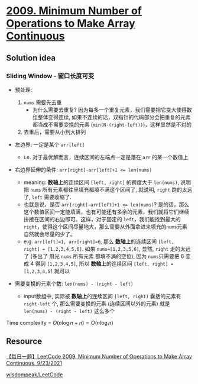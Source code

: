 # [2009. Minimum Number of Operations to Make Array Continuous](https://leetcode.com/problems/minimum-number-of-operations-to-make-array-continuous/description/)

## Solution idea

### Sliding Window - 窗口长度可变

* 预处理:
    1. `nums` 需要先去重
        * 为什么需要去重复? 因为每多一个重复元素，我们需要把它变大使得数组整体变得连续, 如果不连续的话，双指针的代码部分会把重复的元素都当成不需要变换的元素 (`min(N-(right-left))`)，这样显然是不对的
    2.  去重后，需要从小到大排列

* 左边界: 一定是某个 `arr[left]`
    * i.e. 对于最优解而言，连续区间的左端点一定是落在 `arr` 的某一个数值上

* 右边界延伸的条件: `arr[right]-arr[left]+1 <= len(nums)`
    * meaning: **数轴上**的连续区间 `[left, right]` 的跨度大于 `len(nums)`, 说明把 `nums` 所有元素都往里填充都填不满这个区间了, 就说明, `right` 跑的太远了, `left` 需要收缩了.
    * 也就是说，是否 `arr[right]-arr[left]+1 <= len(nums)`? 是的话，那么这个数值区间一定能填满，也有可能还有多余的元素，我们就将它们继续拼接在区间的右边即可。这样，对于固定的 `left`，我们能找到最大的 `right`，使得这个区间尽量地大，那么需要从外面拿进来填充的`nums`元素自然就会尽量的少了。
    * e.g. `arr[left]=1, arr[right]=6`, 那么 **数轴上**的连续区间 `[left, right] = [1,2,3,4,5,6]`. 如果 `nums=[1,2,3,5,6]`, 显然, `right` 走的太远了 (多出了 用光 `nums` 所有元素 都填不满的空位), 因为 `nums`只需要把 6 变成 4 得到 `[1,2,3,4,5]`, 所以 **数轴上**的连续区间 `[left, right] = [1,2,3,4,5]` 就可以

* 需要变换的元素个数: `len(nums) - (right - left)`
    * input数组中, 实际被 **数轴上**的连续区间 `[left, right)` 囊括的元素有 `right-left` 个, 那么需要变换的元素 (连续区间以外的元素) 就是 `len(nums) - (right - left)` 这么多个

Time complexity = $O(n\log n + n) = O(n\log n)$

## Resource
[【每日一题】LeetCode 2009. Minimum Number of Operations to Make Array Continuous, 9/23/2021](https://www.youtube.com/watch?v=FiWjpCmgUwM&ab_channel=HuifengGuan)

[wisdompeak/LeetCode](https://github.com/wisdompeak/LeetCode/tree/master/Two_Pointers/2009.Minimum-Number-of-Operations-to-Make-Array-Continuous)